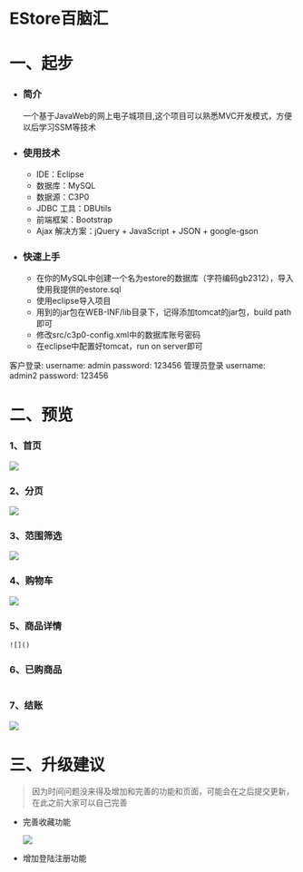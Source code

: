 # EStore百脑汇

# 一、起步
- ### 简介

	一个基于JavaWeb的网上电子城项目,这个项目可以熟悉MVC开发模式，方便以后学习SSM等技术

- ### 使用技术
	* IDE：Eclipse
	* 数据库：MySQL
	* 数据源：C3P0 
	* JDBC 工具：DBUtils
	* 前端框架：Bootstrap
	* Ajax 解决方案：jQuery + JavaScript + JSON + google-gson

- ### 快速上手
	- 在你的MySQL中创建一个名为estore的数据库（字符编码gb2312），导入使用我提供的estore.sql
	- 使用eclipse导入项目
	- 用到的jar包在WEB-INF/lib目录下，记得添加tomcat的jar包，build path即可
	- 修改src/c3p0-config.xml中的数据库账号密码
	- 在eclipse中配置好tomcat，run on server即可

客户登录:
    username: admin
    password: 123456
管理员登录
    username: admin2
    password: 123456
# 二、预览



### 1、首页

![](https://i.imgur.com/2yIrtBL.png)

### 2、分页

![](https://i.imgur.com/IuFmvYt.png)

### 3、范围筛选

![](https://i.imgur.com/35SjE32.png)

### 4、购物车

![](https://i.imgur.com/5bczaKm.png)

### 5、商品详情

    ![]()

### 6、已购商品

![]()

### 7、结账

![](https://i.imgur.com/xPb2N4m.png)

# 三、升级建议

> 因为时间问题没来得及增加和完善的功能和页面，可能会在之后提交更新，在此之前大家可以自己完善

- 完善收藏功能

	![](https://i.imgur.com/od9lZb4.png)
	
- 增加登陆注册功能





 

